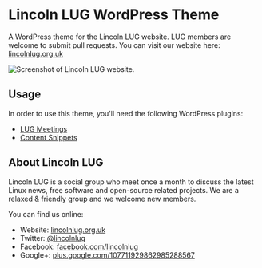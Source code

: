 # Lincoln LUG WordPress Theme

A WordPress theme for the Lincoln LUG website. LUG members are welcome to submit pull requests. You can visit our website here: [lincolnlug.org.uk](http://lincolnlug.org.uk/)

![Screenshot of Lincoln LUG website.](https://corenominal.org/wp-content/uploads/2016/04/Lincoln_LUG_-_The_Lincoln_Linux_User_Group.png)

## Usage

In order to use this theme, you'll need the following WordPress plugins:
 
 * [LUG Meetings](https://github.com/corenominal/iewp-lug-meetings)
 * [Content Snippets](https://github.com/corenominal/iewp-content-snippets)

## About Lincoln LUG

Lincoln LUG is a social group who meet once a month to discuss the latest Linux news, free software and open-source related projects. We are a relaxed & friendly group and we welcome new members.

You can find us online:

 * Website: [lincolnlug.org.uk](http://lincolnlug.org.uk/)
 * Twitter: [@lincolnlug](https://twitter.com/lincolnlug)
 * Facebook: [facebook.com/lincolnlug](https://www.facebook.com/lincolnlug)
 * Google+: [plus.google.com/107711929862985288567](https://plus.google.com/107711929862985288567)
 